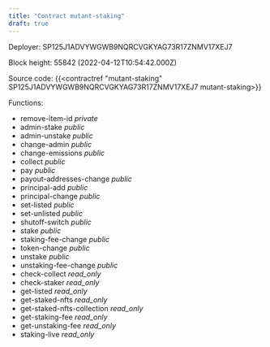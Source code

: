 ```yaml
---
title: "Contract mutant-staking"
draft: true
---
```

Deployer: SP125J1ADVYWGWB9NQRCVGKYAG73R17ZNMV17XEJ7


 



Block height: 55842 (2022-04-12T10:54:42.000Z)

Source code: {{<contractref "mutant-staking" SP125J1ADVYWGWB9NQRCVGKYAG73R17ZNMV17XEJ7 mutant-staking>}}

Functions:

* remove-item-id _private_
* admin-stake _public_
* admin-unstake _public_
* change-admin _public_
* change-emissions _public_
* collect _public_
* pay _public_
* payout-addresses-change _public_
* principal-add _public_
* principal-change _public_
* set-listed _public_
* set-unlisted _public_
* shutoff-switch _public_
* stake _public_
* staking-fee-change _public_
* token-change _public_
* unstake _public_
* unstaking-fee-change _public_
* check-collect _read_only_
* check-staker _read_only_
* get-listed _read_only_
* get-staked-nfts _read_only_
* get-staked-nfts-collection _read_only_
* get-staking-fee _read_only_
* get-unstaking-fee _read_only_
* staking-live _read_only_
